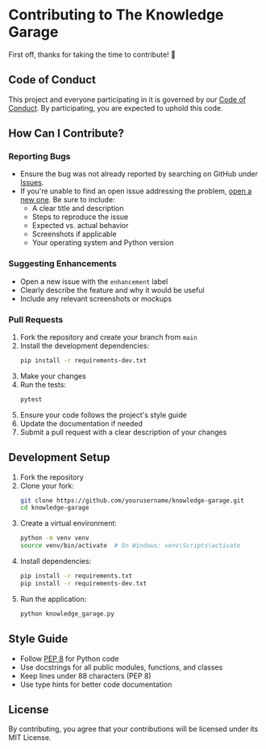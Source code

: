 # Contributing to The Knowledge Garage

First off, thanks for taking the time to contribute! 🎉

## Code of Conduct

This project and everyone participating in it is governed by our [Code of Conduct](CODE_OF_CONDUCT.md). By participating, you are expected to uphold this code.

## How Can I Contribute?

### Reporting Bugs

- Ensure the bug was not already reported by searching on GitHub under [Issues](https://github.com/yourusername/knowledge-garage/issues).
- If you're unable to find an open issue addressing the problem, [open a new one](https://github.com/yourusername/knowledge-garage/issues/new). Be sure to include:
  - A clear title and description
  - Steps to reproduce the issue
  - Expected vs. actual behavior
  - Screenshots if applicable
  - Your operating system and Python version

### Suggesting Enhancements

- Open a new issue with the `enhancement` label
- Clearly describe the feature and why it would be useful
- Include any relevant screenshots or mockups

### Pull Requests

1. Fork the repository and create your branch from `main`
2. Install the development dependencies:
   ```bash
   pip install -r requirements-dev.txt
   ```
3. Make your changes
4. Run the tests:
   ```bash
   pytest
   ```
5. Ensure your code follows the project's style guide
6. Update the documentation if needed
7. Submit a pull request with a clear description of your changes

## Development Setup

1. Fork the repository
2. Clone your fork:
   ```bash
   git clone https://github.com/yourusername/knowledge-garage.git
   cd knowledge-garage
   ```
3. Create a virtual environment:
   ```bash
   python -m venv venv
   source venv/bin/activate  # On Windows: venv\Scripts\activate
   ```
4. Install dependencies:
   ```bash
   pip install -r requirements.txt
   pip install -r requirements-dev.txt
   ```
5. Run the application:
   ```bash
   python knowledge_garage.py
   ```

## Style Guide

- Follow [PEP 8](https://www.python.org/dev/peps/pep-0008/) for Python code
- Use docstrings for all public modules, functions, and classes
- Keep lines under 88 characters (PEP 8)
- Use type hints for better code documentation

## License

By contributing, you agree that your contributions will be licensed under its MIT License.
